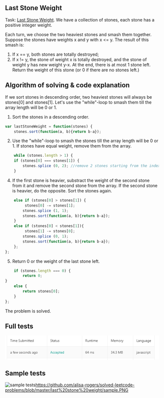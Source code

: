 ## Last Stone Weight
Task: [Last Stone Weight](https://leetcode.com/problems/last-stone-weight). 
We have a collection of stones, each stone has a positive integer weight.

Each turn, we choose the two heaviest stones and smash them together.  
Suppose the stones have weights x and y with x <= y.  The result of this smash is:

1. If x == y, both stones are totally destroyed;
2. If x != y, the stone of weight x is totally destroyed, and the stone of weight y has new weight y-x.
At the end, there is at most 1 stone left.  Return the weight of this stone (or 0 if there are no stones left.)

## Algorithm of solving & code explanation
If we sort stones in descending order, two heaviest stones will always be stones[0] and stones[1].
Let's use the "while"-loop to smash them till the array length will be 0 or 1.
1. Sort the stones in a descending order.
```javascript
var lastStoneWeight = function(stones) {
    stones.sort(function(a, b){return b-a});
```
2. Use the "while"-loop to smash the stones till the array length will be 0 or 1.
If stones have equal weight, remove them from the array.
```javascript
    while (stones.length > 1) {
    if (stones[0] === stones[1]) {
        stones.splice (0, 2); //remove 2 stones starting from the index 0
    }
```
4. If the first stone is heavier, substract the weight of the second stone from it and remove the second stone from the array. 
If the second stone is heavier, do the opposite. Sort the stones again.
```javascript
    else if (stones[0] > stones[1]) {
         stones[0] -= stones[1];
        stones.splice (1, 1);
        stones.sort(function(a, b){return b-a}); 
    }
    else if (stones[0] < stones[1]){
         stones[1] -= stones[0];
        stones.splice (0, 1);
        stones.sort(function(a, b){return b-a});
    };
};
```
5. Return 0 or the weight of the last stone left.
```javascript
    if (stones.length === 0) {
        return 0;
}
    else {
        return stones[0];
    }
};
```
The problem is solved.
## Full tests
![full tests](https://github.com/alisa-rogers/solved-leetcode-problems/blob/master/last%20stone%20weight/full.PNG)
## Sample tests
![sample tests]()https://github.com/alisa-rogers/solved-leetcode-problems/blob/master/last%20stone%20weight/sample.PNG
